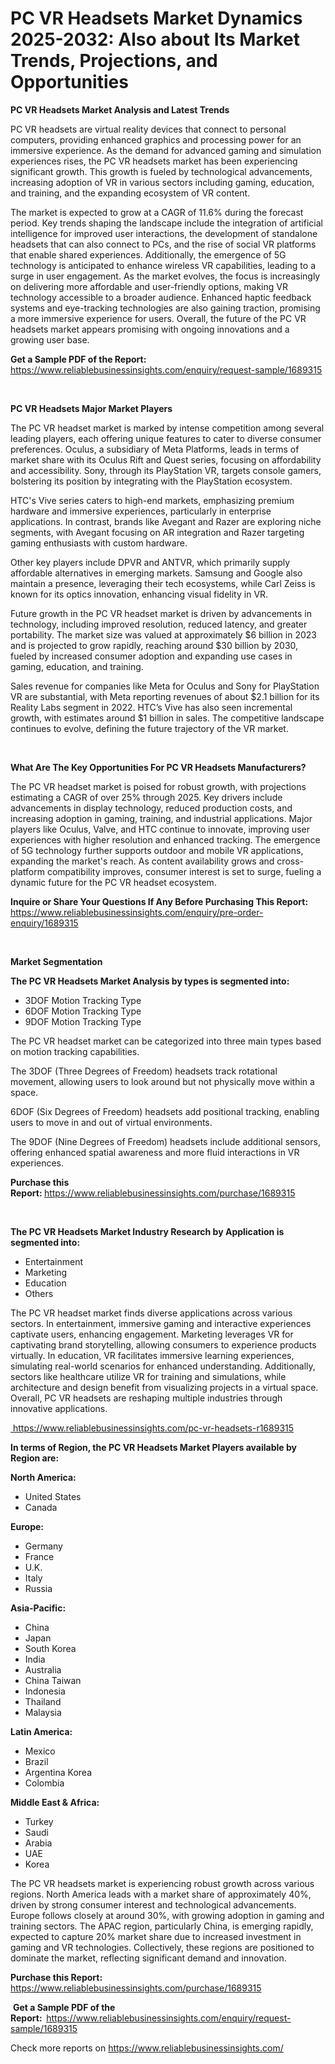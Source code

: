 <p><h1>PC VR Headsets Market Dynamics 2025-2032: Also about Its Market Trends, Projections, and Opportunities</h1></p><p><strong>PC VR Headsets Market Analysis and Latest Trends</strong></p>
<p><p>PC VR headsets are virtual reality devices that connect to personal computers, providing enhanced graphics and processing power for an immersive experience. As the demand for advanced gaming and simulation experiences rises, the PC VR headsets market has been experiencing significant growth. This growth is fueled by technological advancements, increasing adoption of VR in various sectors including gaming, education, and training, and the expanding ecosystem of VR content.</p><p>The market is expected to grow at a CAGR of 11.6% during the forecast period. Key trends shaping the landscape include the integration of artificial intelligence for improved user interactions, the development of standalone headsets that can also connect to PCs, and the rise of social VR platforms that enable shared experiences. Additionally, the emergence of 5G technology is anticipated to enhance wireless VR capabilities, leading to a surge in user engagement. As the market evolves, the focus is increasingly on delivering more affordable and user-friendly options, making VR technology accessible to a broader audience. Enhanced haptic feedback systems and eye-tracking technologies are also gaining traction, promising a more immersive experience for users. Overall, the future of the PC VR headsets market appears promising with ongoing innovations and a growing user base.</p></p>
<p><strong>Get a Sample PDF of the Report:&nbsp;</strong> <a href="https://www.reliablebusinessinsights.com/enquiry/request-sample/1689315?utm_campaign=2737&utm_medium=2&utm_source=Github&utm_content=ia&utm_term=04042025&utm_id=pc-vr-headsets">https://www.reliablebusinessinsights.com/enquiry/request-sample/1689315</a></p>
<p>&nbsp;</p>
<p><strong>PC VR Headsets Major Market Players</strong></p>
<p><p>The PC VR headset market is marked by intense competition among several leading players, each offering unique features to cater to diverse consumer preferences. Oculus, a subsidiary of Meta Platforms, leads in terms of market share with its Oculus Rift and Quest series, focusing on affordability and accessibility. Sony, through its PlayStation VR, targets console gamers, bolstering its position by integrating with the PlayStation ecosystem.</p><p>HTC's Vive series caters to high-end markets, emphasizing premium hardware and immersive experiences, particularly in enterprise applications. In contrast, brands like Avegant and Razer are exploring niche segments, with Avegant focusing on AR integration and Razer targeting gaming enthusiasts with custom hardware.</p><p>Other key players include DPVR and ANTVR, which primarily supply affordable alternatives in emerging markets. Samsung and Google also maintain a presence, leveraging their tech ecosystems, while Carl Zeiss is known for its optics innovation, enhancing visual fidelity in VR.</p><p>Future growth in the PC VR headset market is driven by advancements in technology, including improved resolution, reduced latency, and greater portability. The market size was valued at approximately $6 billion in 2023 and is projected to grow rapidly, reaching around $30 billion by 2030, fueled by increased consumer adoption and expanding use cases in gaming, education, and training.</p><p>Sales revenue for companies like Meta for Oculus and Sony for PlayStation VR are substantial, with Meta reporting revenues of about $2.1 billion for its Reality Labs segment in 2022. HTC’s Vive has also seen incremental growth, with estimates around $1 billion in sales. The competitive landscape continues to evolve, defining the future trajectory of the VR market.</p></p>
<p>&nbsp;</p>
<p><strong>What Are The Key Opportunities For PC VR Headsets Manufacturers?</strong></p>
<p><p>The PC VR headset market is poised for robust growth, with projections estimating a CAGR of over 25% through 2025. Key drivers include advancements in display technology, reduced production costs, and increasing adoption in gaming, training, and industrial applications. Major players like Oculus, Valve, and HTC continue to innovate, improving user experiences with higher resolution and enhanced tracking. The emergence of 5G technology further supports outdoor and mobile VR applications, expanding the market's reach. As content availability grows and cross-platform compatibility improves, consumer interest is set to surge, fueling a dynamic future for the PC VR headset ecosystem.</p></p>
<p><strong>Inquire or Share Your Questions If Any Before Purchasing This Report:</strong> <a href="https://www.reliablebusinessinsights.com/enquiry/pre-order-enquiry/1689315?utm_campaign=2737&utm_medium=2&utm_source=Github&utm_content=ia&utm_term=04042025&utm_id=pc-vr-headsets">https://www.reliablebusinessinsights.com/enquiry/pre-order-enquiry/1689315</a></p>
<p>&nbsp;</p>
<p><strong>Market Segmentation</strong></p>
<p><strong>The PC VR Headsets Market Analysis by types is segmented into:</strong></p>
<p><ul><li>3DOF Motion Tracking Type</li><li>6DOF Motion Tracking Type</li><li>9DOF Motion Tracking Type</li></ul></p>
<p><p>The PC VR headset market can be categorized into three main types based on motion tracking capabilities. </p><p>The 3DOF (Three Degrees of Freedom) headsets track rotational movement, allowing users to look around but not physically move within a space. </p><p>6DOF (Six Degrees of Freedom) headsets add positional tracking, enabling users to move in and out of virtual environments. </p><p>The 9DOF (Nine Degrees of Freedom) headsets include additional sensors, offering enhanced spatial awareness and more fluid interactions in VR experiences.</p></p>
<p><strong>Purchase this Report:&nbsp;</strong><a href="https://www.reliablebusinessinsights.com/purchase/1689315?utm_campaign=2737&utm_medium=2&utm_source=Github&utm_content=ia&utm_term=04042025&utm_id=pc-vr-headsets">https://www.reliablebusinessinsights.com/purchase/1689315</a></p>
<p>&nbsp;</p>
<p><strong>The PC VR Headsets Market Industry Research by Application is segmented into:</strong></p>
<p><ul><li>Entertainment</li><li>Marketing</li><li>Education</li><li>Others</li></ul></p>
<p><p>The PC VR headset market finds diverse applications across various sectors. In entertainment, immersive gaming and interactive experiences captivate users, enhancing engagement. Marketing leverages VR for captivating brand storytelling, allowing consumers to experience products virtually. In education, VR facilitates immersive learning experiences, simulating real-world scenarios for enhanced understanding. Additionally, sectors like healthcare utilize VR for training and simulations, while architecture and design benefit from visualizing projects in a virtual space. Overall, PC VR headsets are reshaping multiple industries through innovative applications.</p></p>
<p><a href="https://www.reliablebusinessinsights.com/pc-vr-headsets-r1689315?utm_campaign=2737&utm_medium=2&utm_source=Github&utm_content=ia&utm_term=04042025&utm_id=pc-vr-headsets">&nbsp;https://www.reliablebusinessinsights.com/pc-vr-headsets-r1689315</a></p>
<p><strong>In terms of Region, the PC VR Headsets Market Players available by Region are:</strong></p>
<p>
    <p> <strong> North America: </strong>
        <ul>
            <li>United States</li>
            <li>Canada</li>
        </ul>
        </p> 
    <p> <strong> Europe: </strong>
        <ul>
            <li>Germany</li>
            <li>France</li>
            <li>U.K.</li>
            <li>Italy</li>
            <li>Russia</li>
        </ul>
        </p> 
    <p> <strong> Asia-Pacific: </strong>
        <ul>
            <li>China</li>
            <li>Japan</li>
            <li>South Korea</li>
            <li>India</li>
            <li>Australia</li>
            <li>China Taiwan</li>
            <li>Indonesia</li>
            <li>Thailand</li>
            <li>Malaysia</li>
        </ul>
        </p> 
    <p> <strong> Latin America: </strong>
        <ul>
            <li>Mexico</li>
            <li>Brazil</li>
            <li>Argentina Korea</li>
            <li>Colombia</li>
        </ul>
        </p> 
    <p> <strong> Middle East & Africa: </strong>
        <ul>
            <li>Turkey</li>
            <li>Saudi</li>
            <li>Arabia</li>
            <li>UAE</li>
            <li>Korea</li>
        </ul>
    </p>
    </p>
<p><p>The PC VR headsets market is experiencing robust growth across various regions. North America leads with a market share of approximately 40%, driven by strong consumer interest and technological advancements. Europe follows closely at around 30%, with growing adoption in gaming and training sectors. The APAC region, particularly China, is emerging rapidly, expected to capture 20% market share due to increased investment in gaming and VR technologies. Collectively, these regions are positioned to dominate the market, reflecting significant demand and innovation.</p></p>
<p><strong>Purchase this Report: </strong><a href="https://www.reliablebusinessinsights.com/purchase/1689315?utm_campaign=2737&utm_medium=2&utm_source=Github&utm_content=ia&utm_term=04042025&utm_id=pc-vr-headsets">https://www.reliablebusinessinsights.com/purchase/1689315</a></p>
<p>&nbsp;<strong>Get a Sample PDF of the Report:&nbsp;&nbsp;</strong><a href="https://www.reliablebusinessinsights.com/enquiry/request-sample/1689315?utm_campaign=2737&utm_medium=2&utm_source=Github&utm_content=ia&utm_term=04042025&utm_id=pc-vr-headsets">https://www.reliablebusinessinsights.com/enquiry/request-sample/1689315</a></p>
<p><strong></strong></p>
<p>Check more reports on <a href="https://www.reliablebusinessinsights.com/?utm_campaign=2737&utm_medium=2&utm_source=Github&utm_content=ia&utm_term=04042025&utm_id=pc-vr-headsets">https://www.reliablebusinessinsights.com/</a></p>